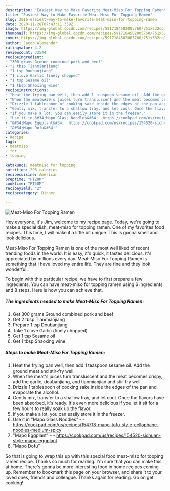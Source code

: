 ```yaml
---
description: "Easiest Way to Make Favorite Meat-Miso For Topping Ramen"
title: "Easiest Way to Make Favorite Meat-Miso For Topping Ramen"
slug: 3016-easiest-way-to-make-favorite-meat-miso-for-topping-ramen
date: 2020-11-28T07:43:11.359Z
image: https://img-global.cpcdn.com/recipes/5917184502005760/751x532cq70/meat-miso-for-topping-ramen-recipe-main-photo.jpg
thumbnail: https://img-global.cpcdn.com/recipes/5917184502005760/751x532cq70/meat-miso-for-topping-ramen-recipe-main-photo.jpg
cover: https://img-global.cpcdn.com/recipes/5917184502005760/751x532cq70/meat-miso-for-topping-ramen-recipe-main-photo.jpg
author: Jacob Alexander
ratingvalue: 4.2
reviewcount: 32544
recipeingredient:
- "300 grams Ground combined pork and beef"
- "2 tbsp Tianmianjiang"
- "1 tsp Doubanjiang"
- "1 clove Garlic finely chopped"
- "1 tsp Sesame oil"
- "1 tbsp Shaoxing wine"
recipeinstructions:
- "Heat the frying pan well, then add 1 teaspoon sesame oil. Add the ground meat and stir-fry well."
- "When the meat&#39;s juices turn transluscent and the meat becomes crispy, add the garlic, doubanjiang, and tianmianjian and stir-fry well."
- "Drizzle 1 tablespoon of cooking sake inside the edges of the pan and evaporate the alcohol."
- "Gently mix, transfer to a shallow tray, and let cool. Once the flavors have been absorbed, it&#39;s ready. It&#39;s even more delicious if you let it sit for a few hours to really soak up the flavor."
- "If you make a lot, you can easily store it in the freezer."
- "Use it in &#34;Mapo Glass Noodles&#34;  https://cookpad.com/us/recipes/154718-mapo-tofu-style-cellophane-noodles-medium-spicy"
- "&#34;Mapo Eggplant&#34;  https://cookpad.com/us/recipes/154520-sichuan-style-mapo-eggplant"
- "&#34;Mapo Dofu&#34;"
categories:
- Recipe
tags:
- meatmiso
- for
- topping

katakunci: meatmiso for topping 
nutrition: 296 calories
recipecuisine: American
preptime: "PT20M"
cooktime: "PT50M"
recipeyield: "2"
recipecategory: Dinner

---
```



![Meat-Miso For Topping Ramen](https://img-global.cpcdn.com/recipes/5917184502005760/751x532cq70/meat-miso-for-topping-ramen-recipe-main-photo.jpg)

Hey everyone, it's Jim, welcome to my recipe page. Today, we're going to make a special dish, meat-miso for topping ramen. One of my favorites food recipes. This time, I will make it a little bit unique. This is gonna smell and look delicious.



Meat-Miso For Topping Ramen is one of the most well liked of recent trending foods in the world. It is easy, it's quick, it tastes delicious. It's appreciated by millions every day. Meat-Miso For Topping Ramen is something that I have loved my entire life. They are fine and they look wonderful.


To begin with this particular recipe, we have to first prepare a few ingredients. You can have meat-miso for topping ramen using 6 ingredients and 8 steps. Here is how you can achieve that.

<!--inarticleads1-->

##### The ingredients needed to make Meat-Miso For Topping Ramen:

1. Get 300 grams Ground combined pork and beef
1. Get 2 tbsp Tianmianjiang
1. Prepare 1 tsp Doubanjiang
1. Take 1 clove Garlic (finely chopped)
1. Get 1 tsp Sesame oil
1. Get 1 tbsp Shaoxing wine




<!--inarticleads2-->

##### Steps to make Meat-Miso For Topping Ramen:

1. Heat the frying pan well, then add 1 teaspoon sesame oil. Add the ground meat and stir-fry well.
1. When the meat&#39;s juices turn transluscent and the meat becomes crispy, add the garlic, doubanjiang, and tianmianjian and stir-fry well.
1. Drizzle 1 tablespoon of cooking sake inside the edges of the pan and evaporate the alcohol.
1. Gently mix, transfer to a shallow tray, and let cool. Once the flavors have been absorbed, it&#39;s ready. It&#39;s even more delicious if you let it sit for a few hours to really soak up the flavor.
1. If you make a lot, you can easily store it in the freezer.
1. Use it in &#34;Mapo Glass Noodles&#34; -  - https://cookpad.com/us/recipes/154718-mapo-tofu-style-cellophane-noodles-medium-spicy
1. &#34;Mapo Eggplant&#34; -  - https://cookpad.com/us/recipes/154520-sichuan-style-mapo-eggplant
1. &#34;Mapo Dofu&#34;




So that is going to wrap this up with this special food meat-miso for topping ramen recipe. Thanks so much for reading. I'm sure that you can make this at home. There's gonna be more interesting food in home recipes coming up. Remember to bookmark this page on your browser, and share it to your loved ones, friends and colleague. Thanks again for reading. Go on get cooking!
